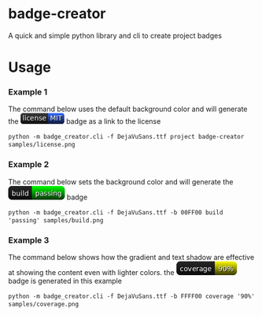 # badge-creator
A quick and simple python library and cli to create project badges

# Usage
### Example 1
The command below uses the default background color and will generate the [![license](/samples/license.png?raw=true "License")](/LICENSE?raw=true) badge as a link to the license
```
python -m badge_creator.cli -f DejaVuSans.ttf project badge-creator samples/license.png
```

### Example 2
The command below sets the background color and will generate the ![build](/samples/build.png?raw=true "Build Sample") badge
```
python -m badge_creator.cli -f DejaVuSans.ttf -b 00FF00 build 'passing' samples/build.png
```

### Example 3
The command below shows how the gradient and text shadow are effective at showing the content even with lighter colors.  the ![coverage](/samples/coverage.png?raw=true "Coverage Sample") badge is generated in this example

```
python -m badge_creator.cli -f DejaVuSans.ttf -b FFFF00 coverage '90%' samples/coverage.png
```
